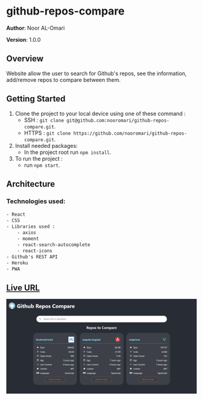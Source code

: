 # github-repos-compare

**Author**: Noor AL-Omari

**Version**: 1.0.0 

## Overview
<!-- Provide a high level overview of what this application is and why you are building it, beyond the fact that it's an assignment for this class. (i.e. What's your problem domain?) -->
Website allow the user to search for Github's repos, see the information, add/remove repos to compare between them.

## Getting Started
<!-- What are the steps that a user must take in order to build this app on their own machine and get it running? -->
1. Clone the project to your local device using one of these command :
    - SSH : `git clone git@github.com:nooromari/github-repos-compare.git`.
    - HTTPS : `git clone https://github.com/nooromari/github-repos-compare.git`.
2. Install needed packages:  
    - In the project root run `npm install`.
3. To run the project :
    - run `npm start`.

## Architecture
<!-- Provide a detailed description of the application design. What technologies (languages, libraries, etc) you're using, and any other relevant design information. -->
### Technologies used:
    - React
    - CSS
    - Libraries used :
        - axios
        - moment
        - react-search-autocomplete
        - react-icons
    - Github's REST API
    - Heroku
    - PWA

<!-- ## Change Log -->
<!-- Use this area to document the iterative changes made to your application as each feature is successfully implemented. Use time stamps. Here's an examples:

01-01-2001 4:59pm - Application now has a fully-functional express server, with a GET route for the location resource.

## Credits and Collaborations
<!-- Give credit (and a link) to other people or resources that helped you build this application. -->

## [Live URL](https://fast-basin-48974.herokuapp.com/)

![screen](./image.png)
